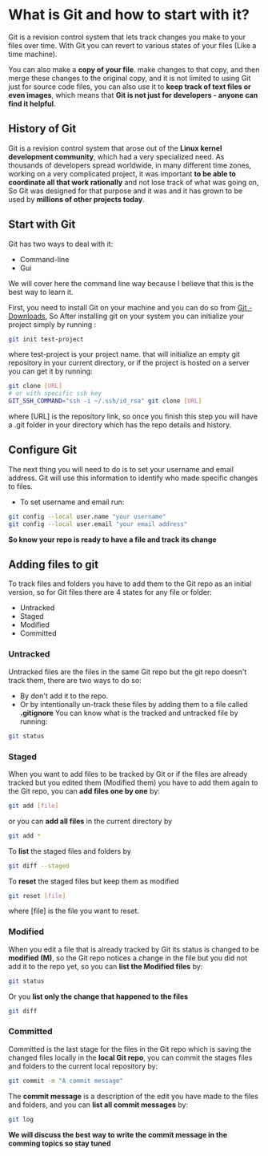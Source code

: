 # What is Git and how to start with it?

Git is a revision control system that lets track changes you make to your files over time. With Git you can revert to various states of your files (Like a time machine).

You can also make a **copy of your file**. make changes to that copy, and then merge these changes to the original copy, and it is not limited to using Git just for source code files, you can also use it to **keep track of text files or even images**, which means that **Git is not just for developers - anyone can find it helpful**.

## History of Git
Git is a revision control system that arose out of the **Linux kernel development community**, which had a very specialized need. As thousands of developers spread worldwide, in many different time zones, working on a very complicated project, it was important **to be able to coordinate all that work rationally** and not lose track of what was going on, So Git was designed for that purpose and it was and it has grown to be used by **millions of other projects today**.

## Start with Git
Git has two ways to deal with it:
- Command-line
- Gui

We will cover here the command line way because I believe that this is the best way to learn it.

First, you need to install Git on your machine and you can do so from [Git -Downloads](https://git-scm.com/downloads), So After installing git on your system you can initialize your project simply by running :
```bash
git init test-project
```
where test-project is your project name. that will initialize an empty git repository in your current directory, or if the project is hosted on a server you can get it by running:
``` bash
git clone [URL]
# or with specific ssh key
GIT_SSH_COMMAND="ssh -i ~/.ssh/id_rsa" git clone [URL]
```
where [URL] is the repository link, so once you finish this step you will have a .git folder in your directory which has the repo details and history.

## Configure Git
The next thing you will need to do is to set your username and email address. Git will use this information to identify who made specific changes to files.
- To set username and email run:
```bash
git config --local user.name "your username"
git config --local user.email "your email address"
```

**So know your repo is ready to have a file and track its change**

## Adding files to git
To track files and folders you have to add them to the Git repo as an initial version, so for Git files there are 4 states for any file or folder:
- Untracked
- Staged
- Modified
- Committed

### Untracked
Untracked files are the files in the same Git repo but the git repo doesn't track them, there are two ways to do so:
- By don't add it to the repo.
- Or by intentionally un-track these files by adding them to a file called **.gitignore**
You can know what is the tracked and untracked file by running:
```bash
git status
```

### Staged
When you want to add files to be tracked by Git or if the files are already tracked but you edited them (Modified them) you have to add them again to the Git repo, you can **add files one by one** by:
```bash
git add [file]
```
or you can **add all files** in the current directory by
```bash
git add *
```
To **list** the staged files and folders by 
```bash
git diff --staged
```
To **reset** the staged files but keep them as modified
```bash
git reset [file]
```
where [file] is the file you want to reset.

### Modified
When you edit a file that is already tracked by Git its status is changed to be **modified (M)**, so the Git repo notices a change in the file but you did not add it to the repo yet, so you can **list the Modified files** by:
```bash
git status
```
Or you **list only the change that happened to the files**
```bash
git diff
```

### Committed
Committed is the last stage for the files in the Git repo which is saving the changed files locally in the **local Git repo**, you can commit the stages files and folders to the current local repository by:
```bash
git commit -m "A commit message"
```
The **commit message** is a description of the edit you have made to the files and folders, and you can **list all commit messages** by:
```bash
git log
```

**We will discuss the best way to write the commit message in the comming topics so stay tuned**

